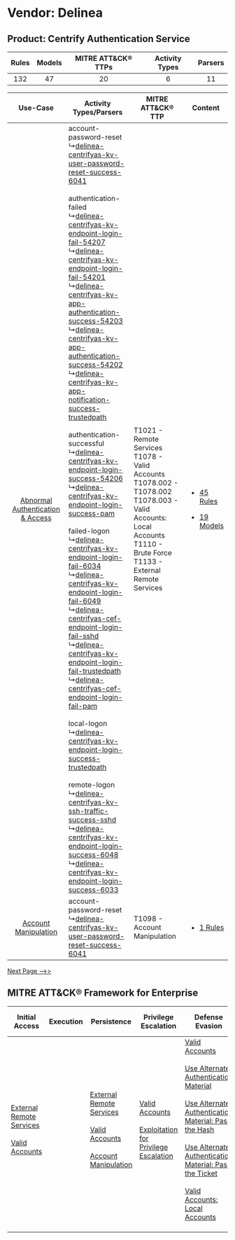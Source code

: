 Vendor: Delinea
===============
Product: Centrify Authentication Service
----------------------------------------
| Rules | Models | MITRE ATT&CK® TTPs | Activity Types | Parsers |
|:-----:|:------:|:------------------:|:--------------:|:-------:|
|  132  |   47   |         20         |       6        |   11    |

|    Use-Case    | Activity Types/Parsers    | MITRE ATT&CK® TTP    | Content    |
|:----:| ---- | ---- | ---- |
| [Abnormal Authentication & Access](../../../UseCases/uc_abnormal_authentication_&_access.md) |  account-password-reset<br> ↳[delinea-centrifyas-kv-user-password-reset-success-6041](Ps/pC_delineacentrifyaskvuserpasswordresetsuccess6041.md)<br><br> authentication-failed<br> ↳[delinea-centrifyas-kv-endpoint-login-fail-54207](Ps/pC_delineacentrifyaskvendpointloginfail54207.md)<br> ↳[delinea-centrifyas-kv-endpoint-login-fail-54201](Ps/pC_delineacentrifyaskvendpointloginfail54201.md)<br> ↳[delinea-centrifyas-kv-app-authentication-success-54203](Ps/pC_delineacentrifyaskvappauthenticationsuccess54203.md)<br> ↳[delinea-centrifyas-kv-app-authentication-success-54202](Ps/pC_delineacentrifyaskvappauthenticationsuccess54202.md)<br> ↳[delinea-centrifyas-kv-app-notification-success-trustedpath](Ps/pC_delineacentrifyaskvappnotificationsuccesstrustedpath.md)<br><br> authentication-successful<br> ↳[delinea-centrifyas-kv-endpoint-login-success-54206](Ps/pC_delineacentrifyaskvendpointloginsuccess54206.md)<br> ↳[delinea-centrifyas-kv-endpoint-login-success-pam](Ps/pC_delineacentrifyaskvendpointloginsuccesspam.md)<br><br> failed-logon<br> ↳[delinea-centrifyas-kv-endpoint-login-fail-6034](Ps/pC_delineacentrifyaskvendpointloginfail6034.md)<br> ↳[delinea-centrifyas-kv-endpoint-login-fail-6049](Ps/pC_delineacentrifyaskvendpointloginfail6049.md)<br> ↳[delinea-centrifyas-cef-endpoint-login-fail-sshd](Ps/pC_delineacentrifyascefendpointloginfailsshd.md)<br> ↳[delinea-centrifyas-kv-endpoint-login-fail-trustedpath](Ps/pC_delineacentrifyaskvendpointloginfailtrustedpath.md)<br> ↳[delinea-centrifyas-cef-endpoint-login-fail-pam](Ps/pC_delineacentrifyascefendpointloginfailpam.md)<br><br> local-logon<br> ↳[delinea-centrifyas-kv-endpoint-login-success-trustedpath](Ps/pC_delineacentrifyaskvendpointloginsuccesstrustedpath.md)<br><br> remote-logon<br> ↳[delinea-centrifyas-kv-ssh-traffic-success-sshd](Ps/pC_delineacentrifyaskvsshtrafficsuccesssshd.md)<br> ↳[delinea-centrifyas-kv-endpoint-login-success-6048](Ps/pC_delineacentrifyaskvendpointloginsuccess6048.md)<br> ↳[delinea-centrifyas-kv-endpoint-login-success-6033](Ps/pC_delineacentrifyaskvendpointloginsuccess6033.md)<br> | T1021 - Remote Services<br>T1078 - Valid Accounts<br>T1078.002 - T1078.002<br>T1078.003 - Valid Accounts: Local Accounts<br>T1110 - Brute Force<br>T1133 - External Remote Services<br> | [<ul><li>45 Rules</li></ul><ul><li>19 Models</li></ul>](RM/r_m_delinea_centrify_authentication_service_Abnormal_Authentication_&_Access.md) |
|    [Account Manipulation](../../../UseCases/uc_account_manipulation.md)    |  account-password-reset<br> ↳[delinea-centrifyas-kv-user-password-reset-success-6041](Ps/pC_delineacentrifyaskvuserpasswordresetsuccess6041.md)<br>    | T1098 - Account Manipulation<br>    | [<ul><li>1 Rules</li></ul>](RM/r_m_delinea_centrify_authentication_service_Account_Manipulation.md)    |
[Next Page -->>](2_ds_delinea_centrify_authentication_service.md)

MITRE ATT&CK® Framework for Enterprise
--------------------------------------
| Initial Access                                                                                                                                   | Execution | Persistence                                                                                                                                                                                                               | Privilege Escalation                                                                                                                                          | Defense Evasion                                                                                                                                                                                                                                                                                                                                                                                                                                                                  | Credential Access                                                                                                                                                                                                                                                                                                                                | Discovery                                                                    | Lateral Movement                                                                                                                                                                                                                                                                                                                                    | Collection | Command and Control                                                                                                                       | Exfiltration | Impact |
| ------------------------------------------------------------------------------------------------------------------------------------------------ | --------- | ------------------------------------------------------------------------------------------------------------------------------------------------------------------------------------------------------------------------- | ------------------------------------------------------------------------------------------------------------------------------------------------------------- | -------------------------------------------------------------------------------------------------------------------------------------------------------------------------------------------------------------------------------------------------------------------------------------------------------------------------------------------------------------------------------------------------------------------------------------------------------------------------------- | ------------------------------------------------------------------------------------------------------------------------------------------------------------------------------------------------------------------------------------------------------------------------------------------------------------------------------------------------ | ---------------------------------------------------------------------------- | --------------------------------------------------------------------------------------------------------------------------------------------------------------------------------------------------------------------------------------------------------------------------------------------------------------------------------------------------- | ---------- | ----------------------------------------------------------------------------------------------------------------------------------------- | ------------ | ------ |
| [External Remote Services](https://attack.mitre.org/techniques/T1133)<br><br>[Valid Accounts](https://attack.mitre.org/techniques/T1078)<br><br> |           | [External Remote Services](https://attack.mitre.org/techniques/T1133)<br><br>[Valid Accounts](https://attack.mitre.org/techniques/T1078)<br><br>[Account Manipulation](https://attack.mitre.org/techniques/T1098)<br><br> | [Valid Accounts](https://attack.mitre.org/techniques/T1078)<br><br>[Exploitation for Privilege Escalation](https://attack.mitre.org/techniques/T1068)<br><br> | [Valid Accounts](https://attack.mitre.org/techniques/T1078)<br><br>[Use Alternate Authentication Material](https://attack.mitre.org/techniques/T1550)<br><br>[Use Alternate Authentication Material: Pass the Hash](https://attack.mitre.org/techniques/T1550/002)<br><br>[Use Alternate Authentication Material: Pass the Ticket](https://attack.mitre.org/techniques/T1550/003)<br><br>[Valid Accounts: Local Accounts](https://attack.mitre.org/techniques/T1078/003)<br><br> | [Brute Force](https://attack.mitre.org/techniques/T1110)<br><br>[Steal or Forge Kerberos Tickets](https://attack.mitre.org/techniques/T1558)<br><br>[Credentials from Password Stores](https://attack.mitre.org/techniques/T1555)<br><br>[Steal or Forge Kerberos Tickets: Kerberoasting](https://attack.mitre.org/techniques/T1558/003)<br><br> | [Remote System Discovery](https://attack.mitre.org/techniques/T1018)<br><br> | [Exploitation of Remote Services](https://attack.mitre.org/techniques/T1210)<br><br>[Remote Services](https://attack.mitre.org/techniques/T1021)<br><br>[Use Alternate Authentication Material](https://attack.mitre.org/techniques/T1550)<br><br>[Remote Services: Remote Desktop Protocol](https://attack.mitre.org/techniques/T1021/001)<br><br> |            | [Proxy: Multi-hop Proxy](https://attack.mitre.org/techniques/T1090/003)<br><br>[Proxy](https://attack.mitre.org/techniques/T1090)<br><br> |              |        |